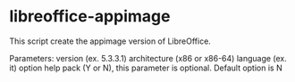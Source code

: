 # libreoffice-appimage
This script create the appimage version of LibreOffice.

Parameters: 
version (ex. 5.3.3.1)
architecture (x86 or x86-64)
language (ex. it)
option help pack (Y or N), this parameter is optional. Default option is N
